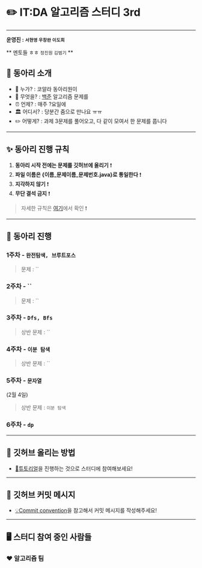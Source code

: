 ✏️ IT:DA 알고리즘 스터디 3rd
====================================

---

**운영진 : `서현영` `우창완` `이도희`**

**  멘토들 ㅎㅎ `정진원` `김범기` **

## 🎯 동아리 소개

-	💁 누가? : 코알라 동아리원이
-	🐍 무엇을? : [백준](https://www.acmicpc.net/) 알고리즘 문제를
-	⏰ 언제? : 매주 ?요일에
-   🏛 어디서? : 당분간 줌으로 만나요 ㅠㅠ
-	✏️ 어떻게? : 과제 3문제를 풀어오고, 다 같이 모여서 한 문제를 풉니다 

---

## ✨ 동아리 진행 규칙

1. **동아리 시작 전에는 문제를 깃허브에 올리기** ❗️
2. **파일 이름은 {이름_문제이름_문제번호.java}로 통일한다** ❗️
3. **지각하지 않기** ❗️
4. **무단 결석 금지** ❗️
    
> 자세한 규칙은 [여기](files/markdown/rules.md)에서 확인 ❗️


---


## 📅 동아리 진행

### 1주차 - **`완전탐색, 브루트포스`**  


> 문제 : ``

### 2주차 - **``** 
 

> 문제 : ``

### 3주차 - **`Dfs, Bfs`** 

> 상반 문제 : ``

### 4주차 - **`이분 탐색`** 


> 상반 문제 : ``

### 5주차 - **`문자열 `** 

(2월 4일) 

> 상반 문제 : `이분 탐색`

### 6주차 - **`dp`** 











---


## 🙋 깃허브 올리는 방법

- [🐣튜토리얼](files/markdown/tutorial.md)을 진행하는 것으로 스터디에 참여해보세요!


--- 

## 📨 깃허브 커밋 메시지 

- [💡Commit convention](files/markdown/commitMessage.md)을 참고해서 커밋 메시지를 작성해주세요!


---

## 🖥 스터디 참여 중인 사람들

### ❤️ 알고리즘 팀

> 

